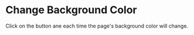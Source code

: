 # Change Background Color
<div>
Click on the button ane each time the page's background color will change.
</div>
